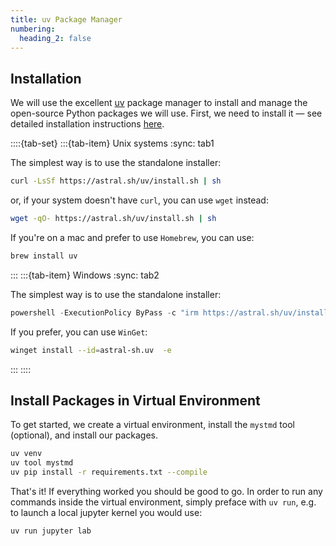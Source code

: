 ```yaml
---
title: uv Package Manager
numbering:
  heading_2: false
---
```


## Installation

We will use the excellent [uv](https://docs.astral.sh/uv/) package manager to install and manage the open-source Python packages we will use.
First, we need to install it &mdash; see detailed installation instructions [here](https://docs.astral.sh/uv/getting-started/installation/).

::::{tab-set}
:::{tab-item} Unix systems
:sync: tab1

The simplest way is to use the standalone installer:

```bash
curl -LsSf https://astral.sh/uv/install.sh | sh
```

or, if your system doesn't have `curl`, you can use `wget` instead:

```bash
wget -qO- https://astral.sh/uv/install.sh | sh
```

If you're on a mac and prefer to use `Homebrew`, you can use:

```bash
brew install uv
```

:::
:::{tab-item} Windows
:sync: tab2

The simplest way is to use the standalone installer:

```powershell
powershell -ExecutionPolicy ByPass -c "irm https://astral.sh/uv/install.ps1 | iex"
```

If you prefer, you can use `WinGet`:

```bash
winget install --id=astral-sh.uv  -e
```

:::
::::

## Install Packages in Virtual Environment

To get started, we create a virtual environment, install the `mystmd` tool (optional), and install our packages.

```bash
uv venv
uv tool mystmd
uv pip install -r requirements.txt --compile
```

That's it!
If everything worked you should be good to go.
In order to run any commands inside the virtual environment, simply preface with `uv run`, e.g. to launch a local jupyter kernel you would use:

```bash
uv run jupyter lab
```
